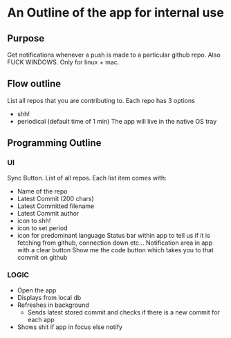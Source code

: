 # An Outline of the app for internal use

## Purpose
Get notifications whenever a push is made to a particular github repo.
Also FUCK WINDOWS. Only for linux + mac.

## Flow outline
List all repos that you are contributing to.
Each repo has 3 options
- shh!
- periodical (default time of 1 min)
The app will live in the native OS tray

## Programming Outline

### UI
Sync Button.
List of all repos.
Each list item comes with:
- Name of the repo
- Latest Commit (200 chars)
- Latest Committed filename
- Latest Commit author
- icon to shh!
- icon to set period
- icon for predominant language
Status bar within app to tell us if it is fetching from github, connection down etc...
Notification area in app with a clear button
Show me the code button which takes you to that commit on github

### LOGIC
- Open the app
- Displays from local db
- Refreshes in background
  - Sends latest stored commit and checks if there is a new commit for each app
- Shows shit if app in focus else notify
